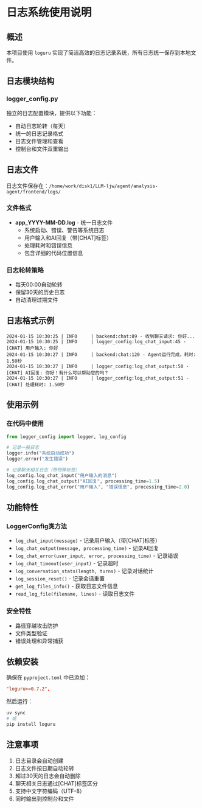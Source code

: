 # 日志系统使用说明

## 概述

本项目使用 `loguru` 实现了简洁高效的日志记录系统，所有日志统一保存到本地文件。

## 日志模块结构

### logger_config.py
独立的日志配置模块，提供以下功能：
- 自动日志轮转（每天）
- 统一的日志记录格式
- 日志文件管理和查看
- 控制台和文件双重输出

## 日志文件

日志文件保存在：`/home/work/disk1/LLM-ljw/agent/analysis-agent/frontend/logs/`

### 文件格式
- **app_YYYY-MM-DD.log** - 统一日志文件
  - 系统启动、错误、警告等系统日志
  - 用户输入和AI回复（带[CHAT]标签）
  - 处理耗时和错误信息
  - 包含详细的代码位置信息

### 日志轮转策略
- 每天00:00自动轮转
- 保留30天的历史日志
- 自动清理过期文件

## 日志格式示例

```
2024-01-15 10:30:25 | INFO     | backend:chat:89 - 收到聊天请求: 你好...
2024-01-15 10:30:25 | INFO     | logger_config:log_chat_input:45 - [CHAT] 用户输入: 你好
2024-01-15 10:30:27 | INFO     | backend:chat:120 - Agent运行完成，耗时: 1.50秒
2024-01-15 10:30:27 | INFO     | logger_config:log_chat_output:50 - [CHAT] AI回复: 你好！有什么可以帮助您的吗？
2024-01-15 10:30:27 | INFO     | logger_config:log_chat_output:51 - [CHAT] 处理耗时: 1.50秒
```

## 使用示例

### 在代码中使用
```python
from logger_config import logger, log_config

# 记录一般日志
logger.info("系统启动成功")
logger.error("发生错误")

# 记录聊天相关日志（带特殊标签）
log_config.log_chat_input("用户输入的消息")
log_config.log_chat_output("AI回复", processing_time=1.5)
log_config.log_chat_error("用户输入", "错误信息", processing_time=2.0)
```

## 功能特性

### LoggerConfig类方法
- `log_chat_input(message)` - 记录用户输入（带[CHAT]标签）
- `log_chat_output(message, processing_time)` - 记录AI回复
- `log_chat_error(user_input, error, processing_time)` - 记录错误
- `log_chat_timeout(user_input)` - 记录超时
- `log_conversation_stats(length, turns)` - 记录对话统计
- `log_session_reset()` - 记录会话重置
- `get_log_files_info()` - 获取日志文件信息
- `read_log_file(filename, lines)` - 读取日志文件

### 安全特性
- 路径穿越攻击防护
- 文件类型验证
- 错误处理和异常捕获

## 依赖安装

确保在 `pyproject.toml` 中已添加：
```toml
"loguru>=0.7.2",
```

然后运行：
```bash
uv sync
# 或
pip install loguru
```

## 注意事项

1. 日志目录会自动创建
2. 日志文件按日期自动轮转
3. 超过30天的日志会自动删除
4. 聊天相关日志通过[CHAT]标签区分
5. 支持中文字符编码（UTF-8）
6. 同时输出到控制台和文件 